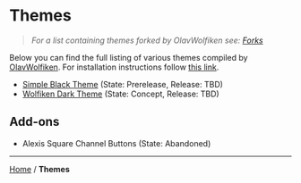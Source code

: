 # Themes
> _For a list containing themes forked by OlavWolfiken see: [Forks](https://olavwolfiken.github.io/BetterDiscord/Forks#themes)_

Below you can find the full listing of various themes compiled by [OlavWolfiken](https://github.com/OlavWolfiken). For installation instructions follow [this link](https://olavwolfiken.github.io/BetterDiscord/Forks#themes-1).

- [Simple Black Theme](https://olavwolfiken.github.io/BetterDiscord/Themes/Simple%20Black%20Theme/) (State: Prerelease, Release: TBD)
- [Wolfiken Dark Theme](https://olavwolfiken.github.io/BetterDiscord/Themes/Wolfiken%20Dark%20Theme/) (State: Concept, Release: TBD)

## Add-ons
- Alexis Square Channel Buttons (State: Abandoned)

____
[Home](https://olavwolfiken.github.io/BetterDiscord) / **Themes**
